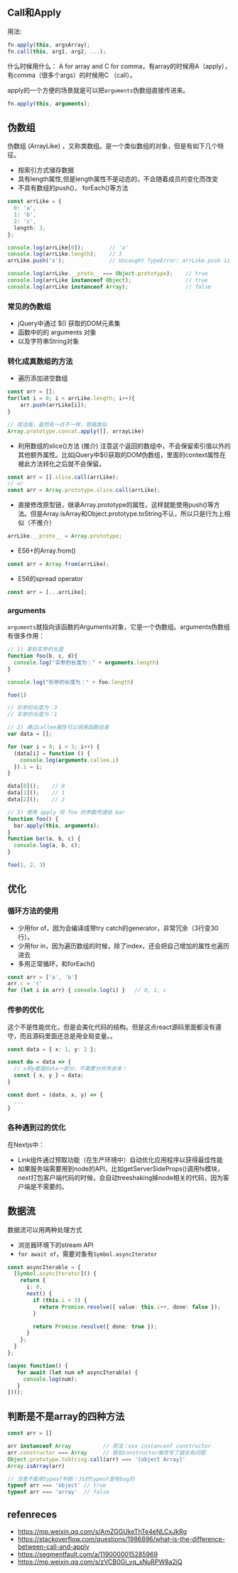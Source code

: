 ## Call和Apply
用法:
```ts
fn.apply(this, argsArray);
fn.call(this, arg1, arg2, ...);
```

什么时候用什么：
A for array and C for comma，有array的时候用A（apply），有comma（很多个args）的时候用C （call）。

apply的一个方便的场景就是可以把`arguments`伪数组直接传进来。
```ts
fn.apply(this, arguments);
```

## 伪数组
伪数组 (ArrayLike) ，又称类数组。是一个类似数组的对象，但是有如下几个特征。
- 按索引方式储存数据
- 具有length属性,但是length属性不是动态的，不会随着成员的变化而改变
- 不具有数组的push()， forEach()等方法

```ts
const arrLike = {
  0: 'a',
  1: 'b',
  2: 'c',
  length: 3,
};

console.log(arrLike[0]);        // 'a'
console.log(arrLike.length);    // 3 
arrLike.push('x');              // Uncaught TypeError: arrLike.push is not a function

console.log(arrLike.__proto__ === Object.prototype);    // true
console.log(arrLike instanceof Object);                 // true
console.log(arrLike instanceof Array);                  // false
```

### 常见的伪数组
- jQuery中通过 $() 获取的DOM元素集
- 函数中的的 arguments 对象
- 以及字符串String对象
### 转化成真数组的方法
- 遍历添加进空数组
```ts
const arr = [];
for(let i = 0; i < arrLike.length; i++){
    arr.push(arrLike[i]);
}

// 简洁版，虽然有一点不一样，思路类似
Array.prototype.concat.apply([], arrayLike)
```

- 利用数组的slice()方法 (推介)
注意这个返回的数组中，不会保留索引值以外的其他额外属性。比如jQuery中$()获取的DOM伪数组，里面的context属性在被此方法转化之后就不会保留。
```ts
const arr = [].slice.call(arrLike);
// or
const arr = Array.prototype.slice.call(arrLike);
```

- 直接修改原型链，继承Array.prototype的属性，这样就能使用push()等方法。但是Array.isArray和Object.prototype.toString不认，所以只是行为上相似（不推介）
```ts
arrLike.__proto__ = Array.prototype;
```

- ES6+的Array.from()
```ts
const arr = Array.from(arrLike);
```

- ES6的spread operator
```ts
const arr = [...arrLike];
```

### arguments
`arguments`就指向该函数的Arguments对象，它是一个伪数组。arguments伪数组有很多作用：
```ts
// 1) 拿到实参的长度
function foo(b, c, d){
  console.log("实参的长度为：" + arguments.length)
}

console.log("形参的长度为：" + foo.length)

foo(1)

// 形参的长度为：3
// 实参的长度为：1

// 2) 通过callee属性可以调用函数自身
var data = [];

for (var i = 0; i < 3; i++) {
  (data[i] = function () {
    console.log(arguments.callee.i) 
  }).i = i;
}

data[0]();    // 0
data[1]();    // 1
data[2]();    // 2

// 3) 使用 apply 将 foo 的参数传递给 bar
function foo() {
  bar.apply(this, arguments);
}
function bar(a, b, c) {
  console.log(a, b, c);
}

foo(1, 2, 3)
```
## 优化
### 循环方法的使用
- 少用for of，因为会编译成带try catch的generator，非常冗余（3行变30行）。
- 少用for in，因为遍历数组的时候，除了index，还会把自己增加的属性也遍历进去
- 多用正常循环，和forEach()
```ts
const arr = ['a', 'b']
arr.c = 'c'
for (let i in arr) { console.log(i) }   // 0, 1, c
```

### 传参的优化
这个不是性能优化，但是会美化代码的结构。但是这点react源码里面都没有遵守，而且源码里面还总是用全局变量。。
```ts
const data = { x: 1, y: 2 };

const do = data => {
  // x和y都是data一部分，不需要分开传进来！
  const { x, y } = data;
}

const dont = (data, x, y) => {
  ...
}
```

### 各种遇到过的优化
在Nextjs中：
- Link组件通过预取功能（在生产环境中）自动优化应用程序以获得最佳性能
- 如果服务端需要用到node的API，比如getServerSideProps()调用fs模块，next打包客户端代码的时候，会自动treeshaking掉node相关的代码，因为客户端是不需要的。

## 数据流
数据流可以用两种处理方式
- 浏览器环境下的stream API
- `for await of`，需要对象有`Symbol.asyncIterator`

```ts
const asyncIterable = {
  [Symbol.asyncIterator]() {
    return {
      i: 0,
      next() {
        if (this.i < 3) {
          return Promise.resolve({ value: this.i++, done: false });
        }

        return Promise.resolve({ done: true });
      }
    };
  }
};

(async function() {
   for await (let num of asyncIterable) {
     console.log(num);
   }
})();
```

## 判断是不是array的四种方法
```ts
const arr = []

arr instanceof Array          // 用法：xxx instanceof constructor
arr.constructor === Array     // 假如constructor被改写了就会有问题
Object.prototype.toString.call(arr) === '[object Array]'
Array.isArray(arr)

// 注意不能用typeof判断！JS的typeof是有bug的
typeof arr === 'object' // true
typeof arr === 'array'  // false
```

## refenreces
- https://mp.weixin.qq.com/s/AmZGGUkeThTe4eNLCxJkRg
- https://stackoverflow.com/questions/1986896/what-is-the-difference-between-call-and-apply
- https://segmentfault.com/a/1190000015285969
- https://mp.weixin.qq.com/s/zVCB0Gj_yq_xNuRPW8a2iQ
